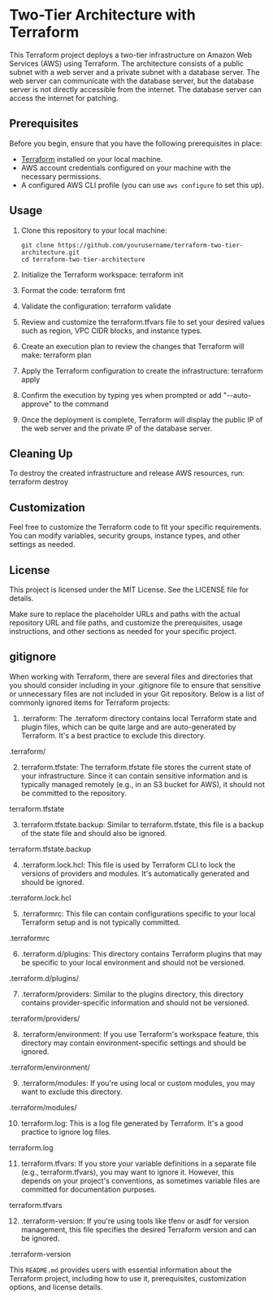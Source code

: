 # Two-Tier Architecture with Terraform

This Terraform project deploys a two-tier infrastructure on Amazon Web Services (AWS) using Terraform. The architecture consists of a public subnet with a web server and a private subnet with a database server. The web server can communicate with the database server, but the database server is not directly accessible from the internet. The database server can access the internet for patching. 

## Prerequisites

Before you begin, ensure that you have the following prerequisites in place:

- [Terraform](https://www.terraform.io/downloads.html) installed on your local machine.
- AWS account credentials configured on your machine with the necessary permissions.
- A configured AWS CLI profile (you can use `aws configure` to set this up).

## Usage

1. Clone this repository to your local machine:

   ```shell
   git clone https://github.com/yourusername/terraform-two-tier-architecture.git
   cd terraform-two-tier-architecture

2. Initialize the Terraform workspace: terraform init
3. Format the code: terraform fmt
4. Validate the configuration: terraform validate
5. Review and customize the terraform.tfvars file to set your desired values such as region, VPC CIDR blocks, and instance types.
6. Create an execution plan to review the changes that Terraform will make: terraform plan
7. Apply the Terraform configuration to create the infrastructure: terraform apply
8. Confirm the execution by typing yes when prompted or add "--auto-approve" to the command
9. Once the deployment is complete, Terraform will display the public IP of the web server and the private IP of the database server.

## Cleaning Up

To destroy the created infrastructure and release AWS resources, run: terraform destroy

## Customization

Feel free to customize the Terraform code to fit your specific requirements. You can modify variables, security groups, instance types, and other settings as needed.

## License

This project is licensed under the MIT License. See the LICENSE file for details.

Make sure to replace the placeholder URLs and paths with the actual repository URL and file paths, and customize the prerequisites, usage instructions, and other sections as needed for your specific project.

## gitignore

When working with Terraform, there are several files and directories that you should consider including in your .gitignore file to ensure that sensitive or unnecessary files are not included in your Git repository. Below is a list of commonly ignored items for Terraform projects:

1. .terraform: The .terraform directory contains local Terraform state and plugin files, which can be quite large and are auto-generated by Terraform. It's a best practice to exclude this directory.

.terraform/

2. terraform.tfstate: The terraform.tfstate file stores the current state of your infrastructure. Since it can contain sensitive information and is typically managed remotely (e.g., in an S3 bucket for AWS), it should not be committed to the repository.

terraform.tfstate

3. terraform.tfstate.backup: Similar to terraform.tfstate, this file is a backup of the state file and should also be ignored.

terraform.tfstate.backup

4. .terraform.lock.hcl: This file is used by Terraform CLI to lock the versions of providers and modules. It's automatically generated and should be ignored.

.terraform.lock.hcl

5. .terraformrc: This file can contain configurations specific to your local Terraform setup and is not typically committed.

.terraformrc

6. .terraform.d/plugins: This directory contains Terraform plugins that may be specific to your local environment and should not be versioned.

.terraform.d/plugins/

7. .terraform/providers: Similar to the plugins directory, this directory contains provider-specific information and should not be versioned.

.terraform/providers/

8. .terraform/environment: If you use Terraform's workspace feature, this directory may contain environment-specific settings and should be ignored.

.terraform/environment/

9. .terraform/modules: If you're using local or custom modules, you may want to exclude this directory.

.terraform/modules/

10. terraform.log: This is a log file generated by Terraform. It's a good practice to ignore log files.

terraform.log

11. terraform.tfvars: If you store your variable definitions in a separate file (e.g., terraform.tfvars), you may want to ignore it. However, this depends on your project's conventions, as sometimes variable files are committed for documentation purposes.

terraform.tfvars

12. .terraform-version: If you're using tools like tfenv or asdf for version management, this file specifies the desired Terraform version and can be ignored.

.terraform-version


This `README.md` provides users with essential information about the Terraform project, including how to use it, prerequisites, customization options, and license details.

